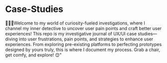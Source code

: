 # Case-Studies
🕵🏾‍♀️Welcome to my world of curiosity-fueled investigations, where I channel my inner detective to uncover user pain points and craft better user experiences! This repo is my investigative journal of UX/UI case studies—diving into user frustrations, pain points, and strategies to enhance user experiences. From exploring pre-existing platforms to perfecting prototypes designed by yours truly, this is where I document my process. Grab a chair, get comfy, and explore! 😊"
